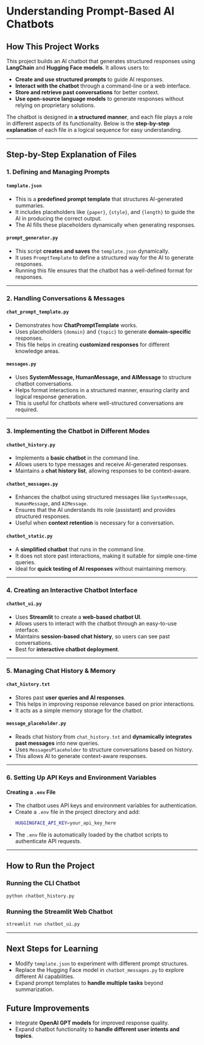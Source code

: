 # Understanding Prompt-Based AI Chatbots

## How This Project Works
This project builds an AI chatbot that generates structured responses using **LangChain** and **Hugging Face models**. It allows users to:
- **Create and use structured prompts** to guide AI responses.
- **Interact with the chatbot** through a command-line or a web interface.
- **Store and retrieve past conversations** for better context.
- **Use open-source language models** to generate responses without relying on proprietary solutions.

The chatbot is designed in **a structured manner**, and each file plays a role in different aspects of its functionality. Below is the **step-by-step explanation** of each file in a logical sequence for easy understanding.

---

## Step-by-Step Explanation of Files

### **1. Defining and Managing Prompts**
#### `template.json`
- This is a **predefined prompt template** that structures AI-generated summaries.
- It includes placeholders like `{paper}`, `{style}`, and `{length}` to guide the AI in producing the correct output.
- The AI fills these placeholders dynamically when generating responses.

#### `prompt_generator.py`
- This script **creates and saves** the `template.json` dynamically.
- It uses `PromptTemplate` to define a structured way for the AI to generate responses.
- Running this file ensures that the chatbot has a well-defined format for responses.

---

### **2. Handling Conversations & Messages**
#### `chat_prompt_template.py`
- Demonstrates how **ChatPromptTemplate** works.
- Uses placeholders `{domain}` and `{topic}` to generate **domain-specific** responses.
- This file helps in creating **customized responses** for different knowledge areas.

#### `messages.py`
- Uses **SystemMessage, HumanMessage, and AIMessage** to structure chatbot conversations.
- Helps format interactions in a structured manner, ensuring clarity and logical response generation.
- This is useful for chatbots where well-structured conversations are required.

---

### **3. Implementing the Chatbot in Different Modes**
#### `chatbot_history.py`
- Implements a **basic chatbot** in the command line.
- Allows users to type messages and receive AI-generated responses.
- Maintains a **chat history list**, allowing responses to be context-aware.

#### `chatbot_messages.py`
- Enhances the chatbot using structured messages like `SystemMessage`, `HumanMessage`, and `AIMessage`.
- Ensures that the AI understands its role (assistant) and provides structured responses.
- Useful when **context retention** is necessary for a conversation.

#### `chatbot_static.py`
- A **simplified chatbot** that runs in the command line.
- It does not store past interactions, making it suitable for simple one-time queries.
- Ideal for **quick testing of AI responses** without maintaining memory.

---

### **4. Creating an Interactive Chatbot Interface**
#### `chatbot_ui.py`
- Uses **Streamlit** to create a **web-based chatbot UI**.
- Allows users to interact with the chatbot through an easy-to-use interface.
- Maintains **session-based chat history**, so users can see past conversations.
- Best for **interactive chatbot deployment**.

---

### **5. Managing Chat History & Memory**
#### `chat_history.txt`
- Stores past **user queries and AI responses**.
- This helps in improving response relevance based on prior interactions.
- It acts as a simple memory storage for the chatbot.

#### `message_placeholder.py`
- Reads chat history from `chat_history.txt` and **dynamically integrates past messages** into new queries.
- Uses `MessagesPlaceholder` to structure conversations based on history.
- This allows AI to generate context-aware responses.

---

### **6. Setting Up API Keys and Environment Variables**
#### Creating a `.env` File
- The chatbot uses API keys and environment variables for authentication.
- Create a `.env` file in the project directory and add:
  ```sh
  HUGGINGFACE_API_KEY=your_api_key_here
  ```
- The `.env` file is automatically loaded by the chatbot scripts to authenticate API requests.

---

## How to Run the Project
### Running the CLI Chatbot
```sh
python chatbot_history.py
```

### Running the Streamlit Web Chatbot
```sh
streamlit run chatbot_ui.py
```

---

## Next Steps for Learning
- Modify `template.json` to experiment with different prompt structures.
- Replace the Hugging Face model in `chatbot_messages.py` to explore different AI capabilities.
- Expand prompt templates to **handle multiple tasks** beyond summarization.

## Future Improvements
- Integrate **OpenAI GPT models** for improved response quality.
- Expand chatbot functionality to **handle different user intents and topics**.



